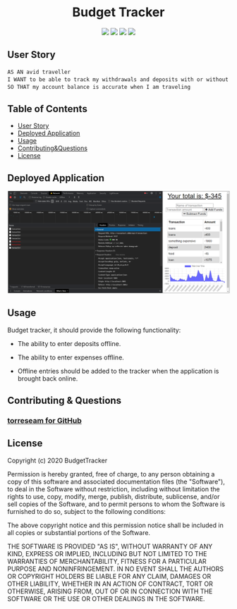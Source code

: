 

<h1 align="center">Budget Tracker</h1>

<p align="center">
<img src="https://img.shields.io/badge/Javascript-brightgreen"/>
<img src="https://img.shields.io/badge/Express-red"/>
<img src="https://img.shields.io/badge/Node.js-success"/>
<img src="https://img.shields.io/badge/Mongoose-lightblue"/>

## User Story

```md
AS AN avid traveller
I WANT to be able to track my withdrawals and deposits with or without a data/internet connection
SO THAT my account balance is accurate when I am traveling 
```


## Table of Contents

* [User Story](#user-story)
* [Deployed Application](#deployed-application)
* [Usage](#usage)
* [Contributing&Questions](#contributing&questions)
* [License](#license)


## Deployed Application 

![MainPage](./public/chromeDevtools.PNG)


## Usage

Budget tracker, it should provide the following functionality:

* The ability to enter deposits offline.

* The ability to enter expenses offline.

* Offline entries should be added to the tracker when the application is brought back online.


## Contributing & Questions

### [torreseam for GitHub](https://github.com/torreseam)  


 ## License


  Copyright (c) 2020 BudgetTracker

  Permission is hereby granted, free of charge, to any person obtaining a copy
  of this software and associated documentation files (the "Software"), to deal
  in the Software without restriction, including without limitation the rights
  to use, copy, modify, merge, publish, distribute, sublicense, and/or sell
  copies of the Software, and to permit persons to whom the Software is
  furnished to do so, subject to the following conditions:

  The above copyright notice and this permission notice shall be included in all
  copies or substantial portions of the Software.

  THE SOFTWARE IS PROVIDED "AS IS", WITHOUT WARRANTY OF ANY KIND, EXPRESS OR
  IMPLIED, INCLUDING BUT NOT LIMITED TO THE WARRANTIES OF MERCHANTABILITY,
  FITNESS FOR A PARTICULAR PURPOSE AND NONINFRINGEMENT. IN NO EVENT SHALL THE
  AUTHORS OR COPYRIGHT HOLDERS BE LIABLE FOR ANY CLAIM, DAMAGES OR OTHER
  LIABILITY, WHETHER IN AN ACTION OF CONTRACT, TORT OR OTHERWISE, ARISING FROM,
  OUT OF OR IN CONNECTION WITH THE SOFTWARE OR THE USE OR OTHER DEALINGS IN THE
  SOFTWARE.